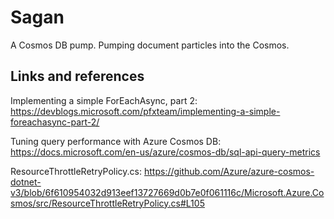 # Sagan

A Cosmos DB pump. Pumping document particles into the Cosmos.

## Links and references

Implementing a simple ForEachAsync, part 2: <https://devblogs.microsoft.com/pfxteam/implementing-a-simple-foreachasync-part-2/>

Tuning query performance with Azure Cosmos DB: <https://docs.microsoft.com/en-us/azure/cosmos-db/sql-api-query-metrics>

ResourceThrottleRetryPolicy.cs: <https://github.com/Azure/azure-cosmos-dotnet-v3/blob/6f610954032d913eef13727669d0b7e0f061116c/Microsoft.Azure.Cosmos/src/ResourceThrottleRetryPolicy.cs#L105>
